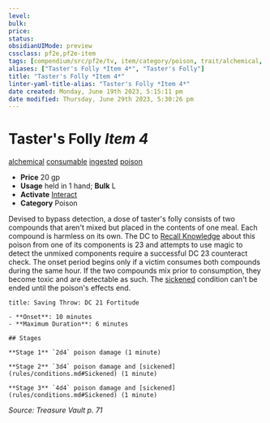 ```yaml
---
level:
bulk:
price:
status:
obsidianUIMode: preview
cssclass: pf2e,pf2e-item
tags: [compendium/src/pf2e/tv, item/category/poison, trait/alchemical, trait/consumable, trait/ingested, trait/poison]
aliases: ["Taster's Folly *Item 4*", "Taster's Folly"]
title: "Taster's Folly *Item 4*"
linter-yaml-title-alias: "Taster's Folly *Item 4*"
date created: Monday, June 19th 2023, 5:15:11 pm
date modified: Thursday, June 29th 2023, 5:30:26 pm
---
```


# Taster's Folly *Item 4*

[alchemical](rules/traits/alchemical.md) [consumable](rules/traits/consumable.md) [ingested](rules/traits/ingested.md) [poison](rules/traits/poison.md)  

- **Price** 20 gp
- **Usage** held in 1 hand; **Bulk** L
- **Activate** [Interact](rules/actions/interact.md)
- **Category** Poison

Devised to bypass detection, a dose of taster's folly consists of two compounds that aren't mixed but placed in the contents of one meal. Each compound is harmless on its own. The DC to [Recall Knowledge](rules/actions/recall-knowledge.md) about this poison from one of its components is 23 and attempts to use magic to detect the unmixed components require a successful DC 23 counteract check. The onset period begins only if a victim consumes both compounds during the same hour. If the two compounds mix prior to consumption, they become toxic and are detectable as such. The [sickened](rules/conditions.md#Sickened) condition can't be ended until the poison's effects end.

```ad-inline-affliction
title: Saving Throw: DC 21 Fortitude

- **Onset**: 10 minutes
- **Maximum Duration**: 6 minutes

## Stages

**Stage 1** `2d4` poison damage (1 minute)

**Stage 2** `3d4` poison damage and [sickened](rules/conditions.md#Sickened) (1 minute)

**Stage 3** `4d4` poison damage and [sickened](rules/conditions.md#Sickened) (1 minute)
```

*Source: Treasure Vault p. 71*

